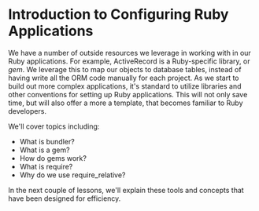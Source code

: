 # Introduction to Configuring Ruby Applications

We have a number of outside resources we leverage in working with in our Ruby
applications. For example, ActiveRecord is a Ruby-specific library, or _gem_. We
leverage this to map our objects to database tables, instead of having write all
the ORM code manually for each project. As we start to build out more complex
applications, it's standard to utilize libraries and other conventions for
setting up Ruby applications. This will not only save time, but will also offer
a more a template, that becomes familiar to Ruby developers.

We'll cover topics including:

- What is bundler?
- What is a gem?
- How do gems work?
- What is require?
- Why do we use require_relative?

In the next couple of lessons, we'll explain these tools and concepts that have
been designed for efficiency.
